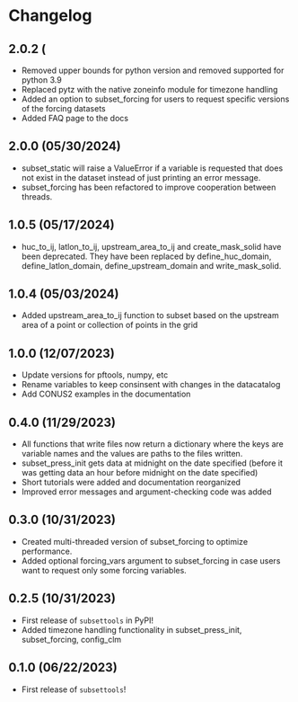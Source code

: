 # Changelog

<!--next-version-placeholder-->

## 2.0.2 (
- Removed upper bounds for python version and removed supported for python 3.9
- Replaced pytz with the native zoneinfo module for timezone handling
- Added an option to subset_forcing for users to request specific versions of the forcing datasets
- Added FAQ page to the docs

## 2.0.0 (05/30/2024)
- subset_static will raise a ValueError if a variable is requested that does not
  exist in the dataset instead of just printing an error message.
- subset_forcing has been refactored to improve cooperation between threads.

## 1.0.5 (05/17/2024)
- huc_to_ij, latlon_to_ij, upstream_area_to_ij and create_mask_solid have been deprecated.
  They have been replaced by define_huc_domain, define_latlon_domain, define_upstream_domain
  and write_mask_solid.

## 1.0.4 (05/03/2024)
- Added upstream_area_to_ij function to subset based on the upstream area of a point or collection of points in the grid

## 1.0.0 (12/07/2023)
- Update versions for pftools, numpy, etc
- Rename variables to keep consinsent with changes in the datacatalog
-  Add CONUS2 examples in the documentation

## 0.4.0 (11/29/2023)
- All functions that write files now return a dictionary where the keys are variable names and the values are paths to the files written.
- subset_press_init gets data at midnight on the date specified (before it was getting data an hour before midnight on the date specified)
- Short tutorials were added and documentation reorganized
- Improved error messages and argument-checking code was added

## 0.3.0 (10/31/2023)

- Created multi-threaded version of subset_forcing to optimize performance.
- Added optional forcing_vars argument to subset_forcing in case users want to request only some forcing variables.

## 0.2.5 (10/31/2023)

- First release of `subsettools` in PyPI!
- Added timezone handling functionality in subset_press_init, subset_forcing, config_clm

## 0.1.0 (06/22/2023)

- First release of `subsettools`!
